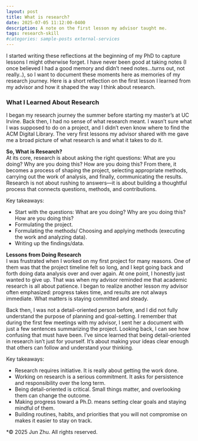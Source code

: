 ```yaml
---
layout: post
title: What is research?
date: 2025-07-05 11:12:00-0400
description: A note on the first lesson my advisor taught me.
tags: research-skill
#categories: sample-posts external-services
---
```


I started writing these reflections at the beginning of my PhD to capture lessons I might otherwise forget. I have never been good at taking notes (I once believed I had a good memory and didn’t need notes...turns out, not really..), so I want to document these moments here as memories of my research journey. Here is a short reflection on the first lesson I learned from my advisor and how it shaped the way I think about research.

### **What I Learned About Research**
I began my research journey the summer before starting my master’s at UC Irvine. Back then, I had no sense of what research meant. I wasn’t sure what I was supposed to do on a project, and I didn’t even know where to find the ACM Digital Library. The very first lessons my advisor shared with me gave me a broad picture of what research is and what it takes to do it.

**So, What is Research?**  
At its core, research is about asking the right questions: What are you doing? Why are you doing this? How are you doing this? From there, it becomes a process of shaping the project, selecting appropriate methods, carrying out the work of analysis, and finally, communicating the results. Research is not about rushing to answers—it is about building a thoughtful process that connects questions, methods, and contributions.

Key takeaways:
- Start with the questions: What are you doing? Why are you doing this? How are you doing this?
- Formulating the project.
- Formulating the methods/ Choosing and applying methods (executing the work and analyzing data).
- Writing up the findings/data.

**Lessons from Doing Research**  
I was frustrated when I worked on my first project for many reasons. One of them was that the project timeline felt so long, and I kept going back and forth doing data analysis over and over again. At one point, I honestly just wanted to give up. That was when my advisor reminded me that academic research is all about patience. I began to realize another lesson my advisor often emphasized: progress takes time, and results are not always immediate. What matters is staying committed and steady.

Back then, I was not a detail-oriented person before, and I did not fully understand the purpose of planning and goal-setting. I remember that during the first few meetings with my advisor, I sent her a document with just a few sentences summarizing the project. Looking back, I can see how confusing that must have been. I’ve since learned that being detail-oriented in research isn’t just for yourself. It’s about making your ideas clear enough that others can follow and understand your thinking.

Key takeaways:
- Research requires initiative. It is really about getting the work done.
- Working on research is a serious commitment. It asks for persistence and responsibility over the long term.
- Being detail-oriented is critical. Small things matter, and overlooking them can change the outcome.
- Making progress toward a Ph.D. means setting clear goals and staying mindful of them.
- Building routines, habits, and priorities that you will not compromise on makes it easier to stay on track.

*© 2025 Jun Zhu. All rights reserved.
